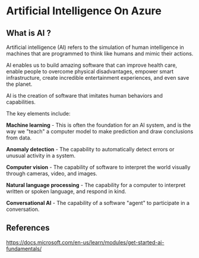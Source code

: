 # Artificial Intelligence On Azure

## What is AI ?

Artificial intelligence (AI) refers to the simulation of human intelligence in machines that are programmed to think like humans and mimic their actions.

AI enables us to build amazing software that can improve health care, enable people to overcome physical disadvantages, empower smart infrastructure, create incredible entertainment experiences, and even save the planet.

AI is the creation of software that imitates human behaviors and capabilities. 

The key elements include:

**Machine learning** - This is often the foundation for an AI system, and is the way we "teach" a computer model to make prediction and draw conclusions from data.

**Anomaly detection** - The capability to automatically detect errors or unusual activity in a system.

**Computer vision** - The capability of software to interpret the world visually through cameras, video, and images.

**Natural language processing** - The capability for a computer to interpret written or spoken language, and respond in kind.

**Conversational AI** - The capability of a software "agent" to participate in a conversation.


## References

https://docs.microsoft.com/en-us/learn/modules/get-started-ai-fundamentals/


